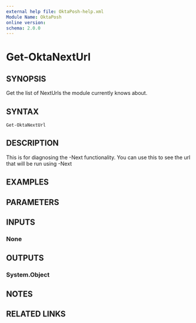 ```yaml
---
external help file: OktaPosh-help.xml
Module Name: OktaPosh
online version:
schema: 2.0.0
---
```


# Get-OktaNextUrl

## SYNOPSIS
Get the list of NextUrls the module currently knows about.

## SYNTAX

```
Get-OktaNextUrl
```

## DESCRIPTION
This is for diagnosing the -Next functionality. You can use this to see the url that will be run using -Next

## EXAMPLES

## PARAMETERS

## INPUTS

### None

## OUTPUTS

### System.Object
## NOTES

## RELATED LINKS
